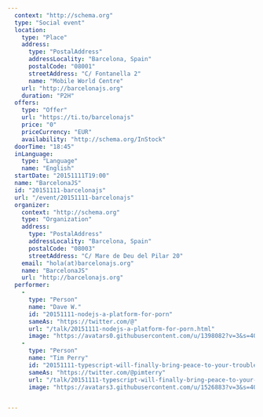 ```yaml
---
  context: "http://schema.org"
  type: "Social event"
  location: 
    type: "Place"
    address: 
      type: "PostalAddress"
      addressLocality: "Barcelona, Spain"
      postalCode: "08001"
      streetAddress: "C/ Fontanella 2"
      name: "Mobile World Centre"
    url: "http://barcelonajs.org"
    duration: "P2H"
  offers: 
    type: "Offer"
    url: "https://ti.to/barcelonajs"
    price: "0"
    priceCurrency: "EUR"
    availability: "http://schema.org/InStock"
  doorTime: "18:45"
  inLanguage: 
    type: "Language"
    name: "English"
  startDate: "20151111T19:00"
  name: "BarcelonaJS"
  id: "20151111-barcelonajs"
  url: "/event/20151111-barcelonajs"
  organizer: 
    context: "http://schema.org"
    type: "Organization"
    address: 
      type: "PostalAddress"
      addressLocality: "Barcelona, Spain"
      postalCode: "08003"
      streetAddress: "C/ Mare de Deu del Pilar 20"
    email: "hola(at)barcelonajs.org"
    name: "BarcelonaJS"
    url: "http://barcelonajs.org"
  performer: 
    - 
      type: "Person"
      name: "Dave W."
      id: "20151111-nodejs-a-platform-for-porn"
      sameAs: "https://twitter.com/@"
      url: "/talk/20151111-nodejs-a-platform-for-porn.html"
      image: "https://avatars0.githubusercontent.com/u/1398082?v=3&s=400"
    - 
      type: "Person"
      name: "Tim Perry"
      id: "20151111-typescript-will-finally-bring-peace-to-your-troubled-soul"
      sameAs: "https://twitter.com/@pimterry"
      url: "/talk/20151111-typescript-will-finally-bring-peace-to-your-troubled-soul.html"
      image: "https://avatars3.githubusercontent.com/u/1526883?v=3&s=400"


---
```

